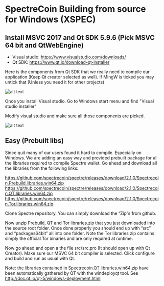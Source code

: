 SpectreCoin Building from source for Windows (XSPEC)
====================================================


Install MSVC 2017 and Qt SDK 5.9.6 (Pick MSVC 64 bit and QtWebEngine)
------------

- Visual studio: https://www.visualstudio.com/downloads/
- Qt SDK: https://www.qt.io/download-qt-installer

Here is the components from Qt SDK that we really need to compile our application (Keep Qt creator selected as well). If MingW is ticked you may untick that (Unless you need it for other projects)

![alt text](https://github.com/spectrecoin/spectre/raw/master/doc/Qt%20windows.png)

Once you install Visual studio. Go to Windows start menu and find "Visual studio installer"

Modify visual studio and make sure all those components are picked.

![alt text](https://github.com/spectrecoin/spectre/raw/master/doc/Visual%20studio%20installer%20components.png)



Easy (Prebuilt libs)
--------------------

Since quit many of our users found it hard to compile. Especially on Windows. We are adding an easy way and provided prebuilt package for all the libraries required to compile Spectre wallet. Go ahead and download all the libraries from the following links:

https://github.com/spectrecoin/spectre/releases/download/2.1.0/Spectrecoin.Prebuild.libraries.win64.zip
https://github.com/spectrecoin/spectre/releases/download/2.1.0/Spectrecoin.QT.libraries.win64.zip
https://github.com/spectrecoin/spectre/releases/download/2.1.0/Spectrecoin.Tor.libraries.win64.zip

Clone Spectre repository. You can simply download the “Zip”s from github.

Now unzip Prebuild, QT and Tor libraries.zip that you just downloaded into the source root folder. Once done properly you should end up with “src” and “packages64bit” all into one folder. 
Note the Tor libraries zip contains simply the official Tor binaries and are only required at runtime.

Now go ahead and open a the file src/src.pro (It should open up with Qt Creator). Make sure our MSVC 64 bit compiler is selected. Click configure and build and run as usual with Qt.

Note: the libraries contained in Spectrecoin.QT.libraries.win64.zip have been automatically gathered by QT with the windeployqt tool.
See http://doc.qt.io/qt-5/windows-deployment.html


